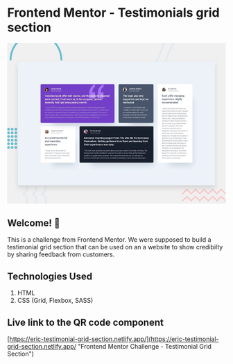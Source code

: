 # Frontend Mentor - Testimonials grid section

![Design preview for the Testimonials grid section coding challenge](./design/desktop-preview.jpg)

## Welcome! 👋

This is a challenge from Frontend Mentor. We were supposed to build a testimonial grid section that can be used on an a website to show credibilty by sharing feedback from customers.

## Technologies Used

1. HTML
2. CSS (Grid, Flexbox, SASS)

## Live link to the QR code component

[https://eric-testimonial-grid-section.netlify.app/](https://eric-testimonial-grid-section.netlify.app/ "Frontend Mentor Challenge - Testimonial Grid Section")
